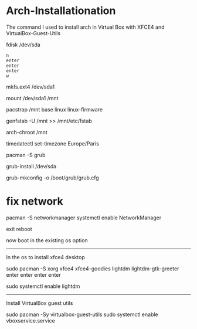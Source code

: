 # Arch-Installationation

The command I used to install arch in Virtual Box with XFCE4 and VirtualBox-Guest-Utils



fdisk /dev/sda

	n
	enter 
	enter
	enter 
	w


mkfs.ext4 /dev/sda1

mount /dev/sda1 /mnt


pacstrap /mnt base linux linux-firmware

genfstab -U /mnt >> /mnt/etc/fstab

arch-chroot /mnt

timedatectl set-timezone Europe/Paris


pacman -S grub

grub-install /dev/sda

grub-mkconfig -o /boot/grub/grub.cfg

# fix network 

pacman -S networkmanager
systemctl enable NetworkManager

exit 
reboot

now boot in the existing os option 

---

In the os to install xfce4 desktop

sudo pacman -S xorg xfce4 xfce4-goodies lightdm lightdm-gtk-greeter
	enter 
	enter
	enter
	enter
  
sudo systemctl enable lightdm	 

---

Install VirtualBox guest utils

sudo pacman -Sy virtualbox-guest-utils
sudo systemctl enable vboxservice.service
